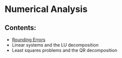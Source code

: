 # Numerical Analysis

## Contents:

- [Rounding Errors]()
- Linear systems and the LU decomposition
- Least squares problems and the QR decomposition
